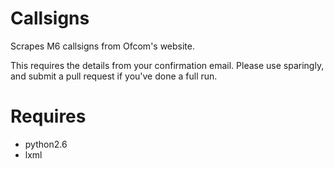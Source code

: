 Callsigns
=========

Scrapes M6 callsigns from Ofcom's website.

This requires the details from your confirmation email.  Please use sparingly, and submit a pull request if you've done a full run.

Requires
========

* python2.6
* lxml

